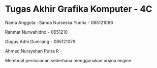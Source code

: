 # Tugas Akhir Grafika Komputer - 4C

Nama Anggota : 
Sanda Nurseska Yudha - 065121066

Rahmat Nurwahidno - 0651210

Gugus Adhi Gumilang - 065121079

Ahmad Nursyehan Putra R - 


Membuat permaianan sederhana menggunakan ursina engine

